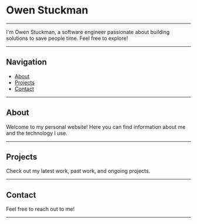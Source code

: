 

# Owen Stuckman

---

I'm Owen Stuckman, a software engineer passionate about building solutions to save people time. Feel free to explore!

---

## Navigation
- [About](about)
- [Projects](projects)
- [Contact](contact)

---

## About
Welcome to my personal website! Here you can find information about me and the technology I use. 

---

## Projects
Check out my latest work, past work, and ongoing projects.

---

## Contact
Feel free to reach out to me!

---

